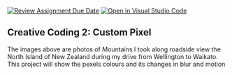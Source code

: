 [![Review Assignment Due Date](https://classroom.github.com/assets/deadline-readme-button-24ddc0f5d75046c5622901739e7c5dd533143b0c8e959d652212380cedb1ea36.svg)](https://classroom.github.com/a/ex6pWDJu)
[![Open in Visual Studio Code](https://classroom.github.com/assets/open-in-vscode-718a45dd9cf7e7f842a935f5ebbe5719a5e09af4491e668f4dbf3b35d5cca122.svg)](https://classroom.github.com/online_ide?assignment_repo_id=14991740&assignment_repo_type=AssignmentRepo)
## Creative Coding 2: Custom Pixel

The images above are photos of Mountains I took along roadside view the North Island of New Zealand during my 
drive from Wellington to Waikato.
This project will show the pexels colours and its changes in blur and motion  


